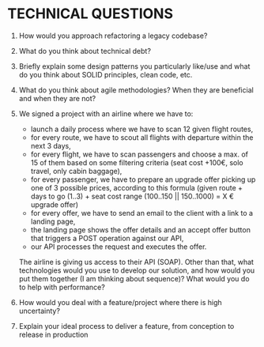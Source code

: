 # TECHNICAL QUESTIONS

1. How would you approach refactoring a legacy codebase?

2. What do you think about technical debt?

3. Briefly explain some design patterns you particularly like/use and what do you think about SOLID principles, clean code, etc.

4. What do you think about agile methodologies? When they are beneficial and when they are not?

5. We signed a project with an airline where we have to:

   - launch a daily process where we have to scan 12 given flight routes,
   - for every route, we have to scout all flights with departure within the next 3 days,
   - for every flight, we have to scan passengers and choose a max. of 15 of them based on some filtering criteria (seat cost +100€, solo travel, only cabin baggage),
   - for every passenger, we have to prepare an upgrade offer picking up one of 3 possible prices, according to this formula (given route + days to go (1..3) + seat cost range (100..150 || 150..1000) = X € upgrade offer)
   - for every offer, we have to send an email to the client with a link to a landing page,
   - the landing page shows the offer details and an accept offer button that triggers a POST operation against our API,
   - our API processes the request and executes the offer.
   
   The airline is giving us access to their API (SOAP). Other than that, what technologies would you use to develop our solution, and how would you put them together (I am thinking about sequence)? What would you do to help with performance? 
   
6. How would you deal with a feature/project where there is high uncertainty?

7. Explain your ideal process to deliver a feature, from conception to release in production
